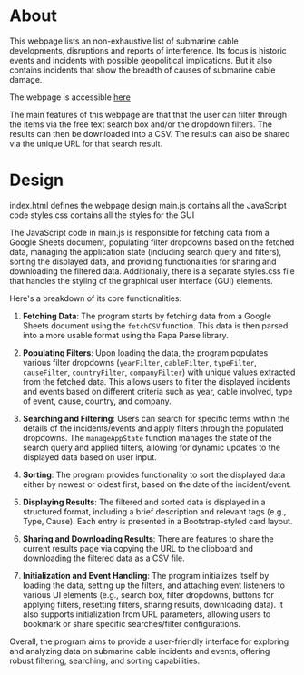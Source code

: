 # About

This webpage lists an non-exhaustive list of submarine cable developments, disruptions and reports of interference. Its focus is historic events and incidents with possible geopolitical implications. But it also contains incidents that show the breadth of causes of submarine cable damage.

The webpage is accessible [here](https://technoid99.github.io/SubcableIncidents/)

The main features of this webpage are that that the user can filter through the items via the free text search box and/or the dropdown filters. The results can then be downloaded into a CSV. The results can also be shared via the unique URL for that search result.

# Design
index.html defines the webpage design
main.js contains all the JavaScript code
styles.css contains all the styles for the GUI

The JavaScript code in main.js is responsible for fetching data from a Google Sheets document, populating filter dropdowns based on the fetched data, managing the application state (including search query and filters), sorting the displayed data, and providing functionalities for sharing and downloading the filtered data. Additionally, there is a separate styles.css file that handles the styling of the graphical user interface (GUI) elements.

Here's a breakdown of its core functionalities:

1. **Fetching Data**: The program starts by fetching data from a Google Sheets document using the `fetchCSV` function. This data is then parsed into a more usable format using the Papa Parse library.

2. **Populating Filters**: Upon loading the data, the program populates various filter dropdowns (`yearFilter`, `cableFilter`, `typeFilter`, `causeFilter`, `countryFilter`, `companyFilter`) with unique values extracted from the fetched data. This allows users to filter the displayed incidents and events based on different criteria such as year, cable involved, type of event, cause, country, and company.

3. **Searching and Filtering**: Users can search for specific terms within the details of the incidents/events and apply filters through the populated dropdowns. The `manageAppState` function manages the state of the search query and applied filters, allowing for dynamic updates to the displayed data based on user input.

4. **Sorting**: The program provides functionality to sort the displayed data either by newest or oldest first, based on the date of the incident/event.

5. **Displaying Results**: The filtered and sorted data is displayed in a structured format, including a brief description and relevant tags (e.g., Type, Cause). Each entry is presented in a Bootstrap-styled card layout.

6. **Sharing and Downloading Results**: There are features to share the current results page via copying the URL to the clipboard and downloading the filtered data as a CSV file.

7. **Initialization and Event Handling**: The program initializes itself by loading the data, setting up the filters, and attaching event listeners to various UI elements (e.g., search box, filter dropdowns, buttons for applying filters, resetting filters, sharing results, downloading data). It also supports initialization from URL parameters, allowing users to bookmark or share specific searches/filter configurations.

Overall, the program aims to provide a user-friendly interface for exploring and analyzing data on submarine cable incidents and events, offering robust filtering, searching, and sorting capabilities.
